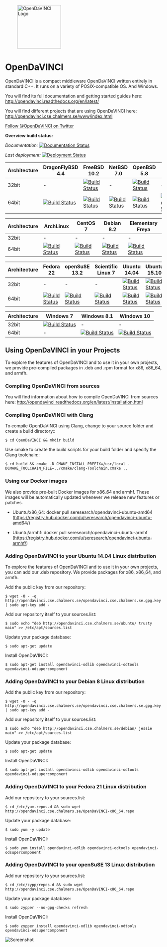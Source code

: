 &nbsp;&nbsp;&nbsp;&nbsp;&nbsp;&nbsp;&nbsp;&nbsp;&nbsp;&nbsp;<img src="https://github.com/se-research/OpenDaVINCI/blob/master/odlogo/Logo.png" alt="OpenDaVINCI Logo" width=140 height=140>
# OpenDaVINCI

OpenDaVINCI is a compact middleware OpenDaVINCI written entirely in standard C++.
It runs on a variety of POSIX-compatible OS. And Windows.

You will find its full documentation and getting started guides here: http://opendavinci.readthedocs.org/en/latest/

You will find different projects that are using OpenDaVINCI here: http://opendavinci.cse.chalmers.se/www/index.html

<a href="https://twitter.com/OpenDaVINCI" class="twitter-follow-button" data-show-count="false" data-size="large">Follow @OpenDaVINCI on Twitter</a>

**Overview build status:**

*Documentation:* [![Documentation Status](https://readthedocs.org/projects/opendavinci/badge/?version=latest)](http://opendavinci.readthedocs.org/en/latest/)

*Last deployment:* [![Deployment Status](http://opendavinci.cse.chalmers.se:8888/job/OpenDaVINCI-Deployment/badge/icon)](https://github.com/se-research/OpenDaVINCI)

Architecture  | DragonFlyBSD 4.4 | FreeBSD 10.2 | NetBSD 7.0 | OpenBSD 5.8 | Mac OS X
------------- | ---------------- | ------------ | ------------ | ----------- | --------
32bit         | - | [![Build Status](http://opendavinci.cse.chalmers.se:8888/job/OpenDaVINCI-FreeBSD10-32/badge/icon)](https://github.com/se-research/OpenDaVINCI) | - | [![Build Status](http://opendavinci.cse.chalmers.se:8888/job/OpenDaVINCI-OpenBSD58-32/badge/icon)](https://github.com/se-research/OpenDaVINCI) | -
64bit         | [![Build Status](http://opendavinci.cse.chalmers.se:8888/job/OpenDaVINCI-DragonFlyBSD-4.4/badge/icon)](https://github.com/se-research/OpenDaVINCI) | [![Build Status](http://opendavinci.cse.chalmers.se:8888/job/OpenDaVINCI-FreeBSD10/badge/icon)](https://github.com/se-research/OpenDaVINCI) | [![Build Status](http://opendavinci.cse.chalmers.se:8888/job/OpenDaVINCI-NetBSD7.0/badge/icon)](https://github.com/se-research/OpenDaVINCI) | [![Build Status](http://opendavinci.cse.chalmers.se:8888/job/OpenDaVINCI-OpenBSD58/badge/icon)](https://github.com/se-research/OpenDaVINCI) | [![Build Status](http://opendavinci.cse.chalmers.se:8888/job/OpenDaVINCI-MacOSX/badge/icon)](https://github.com/se-research/OpenDaVINCI)

Architecture  | ArchLinux | CentOS 7 | Debian 8.2 | Elementary Freya
------------- | --------- | -------- | ---------- | ----------------
32bit         | -         | -        | -          | -
64bit         | [![Build Status](http://opendavinci.cse.chalmers.se:8888/job/OpenDaVINCI-ArchLinux/badge/icon)](https://github.com/se-research/OpenDaVINCI) | [![Build Status](http://opendavinci.cse.chalmers.se:8888/job/OpenDaVINCI-CentOS7/badge/icon)](https://github.com/se-research/OpenDaVINCI) | [![Build Status](http://opendavinci.cse.chalmers.se:8888/job/OpenDaVINCI-Debian-8.2/badge/icon)](https://github.com/se-research/OpenDaVINCI) | [![Build Status](http://opendavinci.cse.chalmers.se:8888/job/OpenDaVINCI-ElementaryFreya/badge/icon)](https://github.com/se-research/OpenDaVINCI)

Architecture  | Fedora 22 | openSuSE 13.2 | Scientific Linux 7 | Ubuntu 14.04 | Ubuntu 15.10
------------- | --------- | ------------- | ------------------ | ------------ | ------------
32bit         | -         | -             | -                  | [![Build Status](http://opendavinci.cse.chalmers.se:8888/job/OpenDaVINCI-Ubuntu14.04-32/badge/icon)](https://github.com/se-research/OpenDaVINCI) | [![Build Status](http://opendavinci.cse.chalmers.se:8888/job/OpenDaVINCI-Windows7/badge/icon)](https://github.com/se-research/OpenDaVINCI) | -
64bit         | [![Build Status](http://opendavinci.cse.chalmers.se:8888/job/OpenDaVINCI-Fedora22/badge/icon)](https://github.com/se-research/OpenDaVINCI) | [![Build Status](http://opendavinci.cse.chalmers.se:8888/job/OpenDaVINCI-openSuSE13.2/badge/icon)](https://github.com/se-research/OpenDaVINCI) | [![Build Status](http://opendavinci.cse.chalmers.se:8888/job/OpenDaVINCI-ScientificLinux7/badge/icon)](https://github.com/se-research/OpenDaVINCI) | [![Build Status](http://opendavinci.cse.chalmers.se:8888/job/OpenDaVINCI-Ubuntu14.04/badge/icon)](https://github.com/se-research/OpenDaVINCI) | [![Build Status](http://opendavinci.cse.chalmers.se:8888/job/OpenDaVINCI-Ubuntu15.10/badge/icon)](https://github.com/se-research/OpenDaVINCI)

Architecture  | Windows 7 | Windows 8.1 | Windows 10
------------- | --------- | ----------- | ----------
32bit         | [![Build Status](http://opendavinci.cse.chalmers.se:8888/job/OpenDaVINCI-Windows7/badge/icon)](https://github.com/se-research/OpenDaVINCI) | - | -
64bit         | -         | [![Build Status](http://opendavinci.cse.chalmers.se:8888/job/OpenDaVINCI-Windows8.1/badge/icon)](https://github.com/se-research/OpenDaVINCI) | [![Build Status](http://opendavinci.cse.chalmers.se:8888/job/OpenDaVINCI-Windows10/badge/icon)](https://github.com/se-research/OpenDaVINCI)


## Using OpenDaVINCI in your Projects

To explore the features of OpenDaVINCI and to use it in your own projects, we provide pre-compiled
packages in .deb and .rpm format for x86, x86_64, and armfh.

### Compiling OpenDaVINCI from sources

You will find information about how to compile OpenDaVINCI from sources here: http://opendavinci.readthedocs.org/en/latest/installation.html

### Compiling OpenDaVINCI with Clang

To compile OpenDaVINCI using Clang, change to your source folder and create a build directory::

    $ cd OpenDaVINCI && mkdir build

Use cmake to create the build scripts for your build folder and specify the Clang toolchain::

    $ cd build && cmake -D CMAKE_INSTALL_PREFIX=/usr/local -DCMAKE_TOOLCHAIN_FILE=../cmake/clang-Toolchain.cmake ..

### Using our Docker images

We also provide pre-built Docker images for x86_64 and armhf. These images will be automatically updated whenever
we release new features or patches.

* Ubuntu/x86_64: docker pull seresearch/opendavinci-ubuntu-amd64 (https://registry.hub.docker.com/u/seresearch/opendavinci-ubuntu-amd64/)

* Ubuntu/armhf: docker pull seresearch/opendavinci-ubuntu-armhf (https://registry.hub.docker.com/u/seresearch/opendavinci-ubuntu-armhf/)

### Adding OpenDaVINCI to your Ubuntu 14.04 Linux distribution

To explore the features of OpenDaVINCI and to use it in your own projects, you can add our .deb repository. We provide
packages for x86, x86_64, and armfh.

Add the public key from our repository:

    $ wget -O - -q http://opendavinci.cse.chalmers.se/opendavinci.cse.chalmers.se.gpg.key | sudo apt-key add -

Add our repository itself to your sources.list:

    $ sudo echo "deb http://opendavinci.cse.chalmers.se/ubuntu/ trusty main" >> /etc/apt/sources.list

Update your package database:

    $ sudo apt-get update

Install OpenDaVINCI:

    $ sudo apt-get install opendavinci-odlib opendavinci-odtools opendavinci-odsupercomponent


### Adding OpenDaVINCI to your Debian 8 Linux distribution

Add the public key from our repository:

    $ wget -O - -q http://opendavinci.cse.chalmers.se/opendavinci.cse.chalmers.se.gpg.key | sudo apt-key add -

Add our repository itself to your sources.list:

    $ sudo echo "deb http://opendavinci.cse.chalmers.se/debian/ jessie main" >> /etc/apt/sources.list

Update your package database:

    $ sudo apt-get update

Install OpenDaVINCI:

    $ sudo apt-get install opendavinci-odlib opendavinci-odtools opendavinci-odsupercomponent


### Adding OpenDaVINCI to your Fedora 21 Linux distribution

Add our repository to your sources.list:

    $ cd /etc/yum.repos.d && sudo wget http://opendavinci.cse.chalmers.se/OpenDaVINCI-x86_64.repo

Update your package database:

    $ sudo yum -y update

Install OpenDaVINCI:

    $ sudo yum install opendavinci-odlib opendavinci-odtools opendavinci-odsupercomponent
   
   
### Adding OpenDaVINCI to your openSuSE 13 Linux distribution

Add our repository to your sources.list:

    $ cd /etc/zypp/repos.d && sudo wget http://opendavinci.cse.chalmers.se/OpenDaVINCI-x86_64.repo

Update your package database:

    $ sudo zypper --no-gpg-checks refresh

Install OpenDaVINCI:

    $ sudo zypper install opendavinci-odlib opendavinci-odtools opendavinci-odsupercomponent

![Screenshot](https://github.com/se-research/OpenDaVINCI/blob/master/docs/Screenshot.png)
